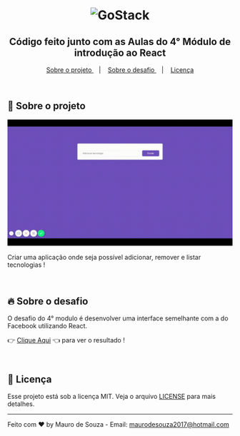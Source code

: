 <h1 align="center">
    <img alt="GoStack" src="https://rocketseat-cdn.s3-sa-east-1.amazonaws.com/bootcamp-header.png" width="200px" />
</h1>

<h2 align="center">
  Código feito junto com as Aulas do 4° Módulo de introdução ao React
</h2>


<div align="center">
  <a href="#dart-sobre-o-projeto"> Sobre o projeto </a>&nbsp;&nbsp;&nbsp;|&nbsp;&nbsp;&nbsp;
  <a href="#fire-sobre-o-desafio"> Sobre o desafio </a>&nbsp;&nbsp;&nbsp;|&nbsp;&nbsp;&nbsp;
  <a href="#memo-licença"> Licença </a>
</div>

&nbsp;

## :dart: Sobre o projeto

  ![React app Gif](.github/layout.gif)

Criar uma aplicação onde seja possível adicionar, remover e listar tecnologias !

&nbsp;

## :fire: **Sobre o desafio**

O desafio do 4° modulo é desenvolver uma interface semelhante com a do Facebook utilizando React.


:point_right: [Clique Aqui](https://github.com/MauroDeSouza/react-gostack-challenge-01) :point_left: para ver o resultado !

&nbsp;

## :memo: **Licença**

Esse projeto está sob a licença MIT. Veja o arquivo [LICENSE](LICENSE.md) para mais detalhes.

---

Feito com :heart: by Mauro de Souza - Email: maurodesouza2017@hotmail.com
